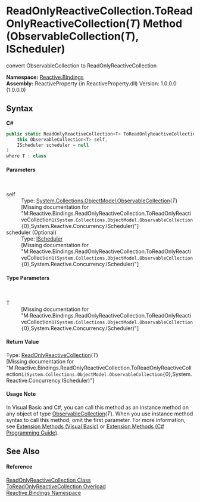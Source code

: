 # ReadOnlyReactiveCollection.ToReadOnlyReactiveCollection(*T*) Method (ObservableCollection(*T*), IScheduler)
 

convert ObservableCollection to ReadOnlyReactiveCollection

**Namespace:**&nbsp;<a href="c3971206-685a-088e-bb60-d89f59135b99">Reactive.Bindings</a><br />**Assembly:**&nbsp;ReactiveProperty (in ReactiveProperty.dll) Version: 1.0.0.0 (1.0.0.0)

## Syntax

**C#**<br />
``` C#
public static ReadOnlyReactiveCollection<T> ToReadOnlyReactiveCollection<T>(
	this ObservableCollection<T> self,
	IScheduler scheduler = null
)
where T : class

```


#### Parameters
&nbsp;<dl><dt>self</dt><dd>Type: <a href="http://msdn2.microsoft.com/en-us/library/ms668604" target="_blank">System.Collections.ObjectModel.ObservableCollection</a>(*T*)<br />\[Missing <param name="self"/> documentation for "M:Reactive.Bindings.ReadOnlyReactiveCollection.ToReadOnlyReactiveCollection``1(System.Collections.ObjectModel.ObservableCollection{``0},System.Reactive.Concurrency.IScheduler)"\]</dd><dt>scheduler (Optional)</dt><dd>Type: <a href="http://msdn2.microsoft.com/en-us/library/hh229149" target="_blank">IScheduler</a><br />\[Missing <param name="scheduler"/> documentation for "M:Reactive.Bindings.ReadOnlyReactiveCollection.ToReadOnlyReactiveCollection``1(System.Collections.ObjectModel.ObservableCollection{``0},System.Reactive.Concurrency.IScheduler)"\]</dd></dl>

#### Type Parameters
&nbsp;<dl><dt>T</dt><dd>\[Missing <typeparam name="T"/> documentation for "M:Reactive.Bindings.ReadOnlyReactiveCollection.ToReadOnlyReactiveCollection``1(System.Collections.ObjectModel.ObservableCollection{``0},System.Reactive.Concurrency.IScheduler)"\]</dd></dl>

#### Return Value
Type: <a href="b12e7e8c-f79a-9768-f64e-f5fe747e1d4a">ReadOnlyReactiveCollection</a>(*T*)<br />\[Missing <returns> documentation for "M:Reactive.Bindings.ReadOnlyReactiveCollection.ToReadOnlyReactiveCollection``1(System.Collections.ObjectModel.ObservableCollection{``0},System.Reactive.Concurrency.IScheduler)"\]

#### Usage Note
In Visual Basic and C#, you can call this method as an instance method on any object of type <a href="http://msdn2.microsoft.com/en-us/library/ms668604" target="_blank">ObservableCollection</a>(*T*). When you use instance method syntax to call this method, omit the first parameter. For more information, see <a href="http://msdn.microsoft.com/en-us/library/bb384936.aspx">Extension Methods (Visual Basic)</a> or <a href="http://msdn.microsoft.com/en-us/library/bb383977.aspx">Extension Methods (C# Programming Guide)</a>.

## See Also


#### Reference
<a href="20665008-c291-afc1-b027-ec7b0cf8b44d">ReadOnlyReactiveCollection Class</a><br /><a href="dd38358e-35ce-89f8-a8b7-4256dc44a301">ToReadOnlyReactiveCollection Overload</a><br /><a href="c3971206-685a-088e-bb60-d89f59135b99">Reactive.Bindings Namespace</a><br />